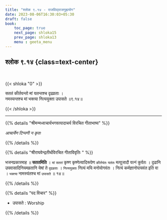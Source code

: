 ```yaml
---
title: "श्लोक ९.१४ - राजविद्यराजगुह्ययोग"
date: 2023-08-06T16:30:03+05:30
draft: false
book:
    toc_page: true
    next_page: shloka15
    prev_page: shloka13
    menu : geeta_menu
---
```




## श्लोक ९.१४ {class=text-center}

<br/>

{{< shloka  "0"  >}}

सततं कीर्तयन्तो मां यतन्तश्च दृढव्रताः ।   
नमस्यन्तश्च मां भक्त्या नित्ययुक्ता उपासते ॥९.१४॥

{{< /shloka >}}

---


{{% details "श्रीमन्मध्वाचार्यभगवत्पादाचर्य विरचित  गीताभाष्य" %}}

*आचार्येण टिप्पणी न कृतः*

{{% /details %}}



{{% details "श्रीराघवेन्द्रतीर्थविरचित गीताविवृतिः " %}}

भजनप्रकारमाह ॥ **सततमिति** । 
`मां` `सततं` कृष्ण कृष्णेत्यादिरूपेण 
`कीर्तयंतः` `यतंतः` मत्पूजादौ यत्नं कुर्वतः । 
दृढानि उपवासादिनियमव्रतानि येषां ते `दृढव्रताः` । 
`नित्ययुक्ताः` नित्यं मयि मनोयोगवंतः । 
नित्यं कर्मज्ञानोपायवंत इति वा ।
`भक्त्या` नामस्यंतश्च मां `उपासते` ॥ १४॥

{{% /details %}}



{{% details "पद विचार" %}}

- उपासते : Worship

{{% /details %}}
